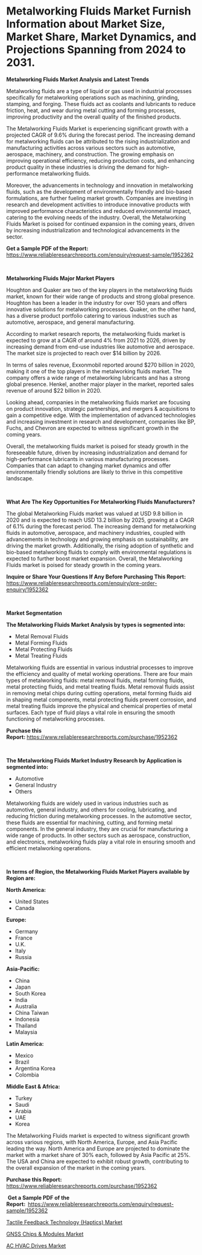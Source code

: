 <p><h1>Metalworking Fluids Market Furnish Information about Market Size, Market Share, Market Dynamics, and Projections Spanning from 2024 to 2031.</h1></p><p><strong>Metalworking Fluids Market Analysis and Latest Trends</strong></p>
<p><p>Metalworking fluids are a type of liquid or gas used in industrial processes specifically for metalworking operations such as machining, grinding, stamping, and forging. These fluids act as coolants and lubricants to reduce friction, heat, and wear during metal cutting and forming processes, improving productivity and the overall quality of the finished products.</p><p>The Metalworking Fluids Market is experiencing significant growth with a projected CAGR of 9.6% during the forecast period. The increasing demand for metalworking fluids can be attributed to the rising industrialization and manufacturing activities across various sectors such as automotive, aerospace, machinery, and construction. The growing emphasis on improving operational efficiency, reducing production costs, and enhancing product quality in these industries is driving the demand for high-performance metalworking fluids.</p><p>Moreover, the advancements in technology and innovation in metalworking fluids, such as the development of environmentally friendly and bio-based formulations, are further fueling market growth. Companies are investing in research and development activities to introduce innovative products with improved performance characteristics and reduced environmental impact, catering to the evolving needs of the industry. Overall, the Metalworking Fluids Market is poised for continued expansion in the coming years, driven by increasing industrialization and technological advancements in the sector.</p></p>
<p><strong>Get a Sample PDF of the Report:&nbsp;</strong> <a href="https://www.reliableresearchreports.com/enquiry/request-sample/1952362">https://www.reliableresearchreports.com/enquiry/request-sample/1952362</a></p>
<p>&nbsp;</p>
<p><strong>Metalworking Fluids Major Market Players</strong></p>
<p><p>Houghton and Quaker are two of the key players in the metalworking fluids market, known for their wide range of products and strong global presence. Houghton has been a leader in the industry for over 150 years and offers innovative solutions for metalworking processes. Quaker, on the other hand, has a diverse product portfolio catering to various industries such as automotive, aerospace, and general manufacturing.</p><p>According to market research reports, the metalworking fluids market is expected to grow at a CAGR of around 4% from 2021 to 2026, driven by increasing demand from end-use industries like automotive and aerospace. The market size is projected to reach over $14 billion by 2026.</p><p>In terms of sales revenue, Exxonmobil reported around $270 billion in 2020, making it one of the top players in the metalworking fluids market. The company offers a wide range of metalworking lubricants and has a strong global presence. Henkel, another major player in the market, reported sales revenue of around $22 billion in 2020.</p><p>Looking ahead, companies in the metalworking fluids market are focusing on product innovation, strategic partnerships, and mergers & acquisitions to gain a competitive edge. With the implementation of advanced technologies and increasing investment in research and development, companies like BP, Fuchs, and Chevron are expected to witness significant growth in the coming years.</p><p>Overall, the metalworking fluids market is poised for steady growth in the foreseeable future, driven by increasing industrialization and demand for high-performance lubricants in various manufacturing processes. Companies that can adapt to changing market dynamics and offer environmentally friendly solutions are likely to thrive in this competitive landscape.</p></p>
<p>&nbsp;</p>
<p><strong>What Are The Key Opportunities For Metalworking Fluids Manufacturers?</strong></p>
<p><p>The global Metalworking Fluids market was valued at USD 9.8 billion in 2020 and is expected to reach USD 13.2 billion by 2025, growing at a CAGR of 6.1% during the forecast period. The increasing demand for metalworking fluids in automotive, aerospace, and machinery industries, coupled with advancements in technology and growing emphasis on sustainability, are driving the market growth. Additionally, the rising adoption of synthetic and bio-based metalworking fluids to comply with environmental regulations is expected to further boost market expansion. Overall, the Metalworking Fluids market is poised for steady growth in the coming years.</p></p>
<p><strong>Inquire or Share Your Questions If Any Before Purchasing This Report:</strong> <a href="https://www.reliableresearchreports.com/enquiry/pre-order-enquiry/1952362">https://www.reliableresearchreports.com/enquiry/pre-order-enquiry/1952362</a></p>
<p>&nbsp;</p>
<p><strong>Market Segmentation</strong></p>
<p><strong>The Metalworking Fluids Market Analysis by types is segmented into:</strong></p>
<p><ul><li>Metal Removal Fluids</li><li>Metal Forming Fluids</li><li>Metal Protecting Fluids</li><li>Metal Treating Fluids</li></ul></p>
<p><p>Metalworking fluids are essential in various industrial processes to improve the efficiency and quality of metal working operations. There are four main types of metalworking fluids: metal removal fluids, metal forming fluids, metal protecting fluids, and metal treating fluids. Metal removal fluids assist in removing metal chips during cutting operations, metal forming fluids aid in shaping metal components, metal protecting fluids prevent corrosion, and metal treating fluids improve the physical and chemical properties of metal surfaces. Each type of fluid plays a vital role in ensuring the smooth functioning of metalworking processes.</p></p>
<p><strong>Purchase this Report:&nbsp;</strong><a href="https://www.reliableresearchreports.com/purchase/1952362">https://www.reliableresearchreports.com/purchase/1952362</a></p>
<p>&nbsp;</p>
<p><strong>The Metalworking Fluids Market Industry Research by Application is segmented into:</strong></p>
<p><ul><li>Automotive</li><li>General Industry</li><li>Others</li></ul></p>
<p><p>Metalworking fluids are widely used in various industries such as automotive, general industry, and others for cooling, lubricating, and reducing friction during metalworking processes. In the automotive sector, these fluids are essential for machining, cutting, and forming metal components. In the general industry, they are crucial for manufacturing a wide range of products. In other sectors such as aerospace, construction, and electronics, metalworking fluids play a vital role in ensuring smooth and efficient metalworking operations.</p></p>
<p>&nbsp;</p>
<p><strong>In terms of Region, the Metalworking Fluids Market Players available by Region are:</strong></p>
<p>
    <p> <strong> North America: </strong>
        <ul>
            <li>United States</li>
            <li>Canada</li>
        </ul>
        </p> 
    <p> <strong> Europe: </strong>
        <ul>
            <li>Germany</li>
            <li>France</li>
            <li>U.K.</li>
            <li>Italy</li>
            <li>Russia</li>
        </ul>
        </p> 
    <p> <strong> Asia-Pacific: </strong>
        <ul>
            <li>China</li>
            <li>Japan</li>
            <li>South Korea</li>
            <li>India</li>
            <li>Australia</li>
            <li>China Taiwan</li>
            <li>Indonesia</li>
            <li>Thailand</li>
            <li>Malaysia</li>
        </ul>
        </p> 
    <p> <strong> Latin America: </strong>
        <ul>
            <li>Mexico</li>
            <li>Brazil</li>
            <li>Argentina Korea</li>
            <li>Colombia</li>
        </ul>
        </p> 
    <p> <strong> Middle East & Africa: </strong>
        <ul>
            <li>Turkey</li>
            <li>Saudi</li>
            <li>Arabia</li>
            <li>UAE</li>
            <li>Korea</li>
        </ul>
    </p>
    </p>
<p><p>The Metalworking Fluids market is expected to witness significant growth across various regions, with North America, Europe, and Asia Pacific leading the way. North America and Europe are projected to dominate the market with a market share of 30% each, followed by Asia Pacific at 25%. The USA and China are expected to exhibit robust growth, contributing to the overall expansion of the market in the coming years.</p></p>
<p><strong>Purchase this Report: </strong><a href="https://www.reliableresearchreports.com/purchase/1952362">https://www.reliableresearchreports.com/purchase/1952362</a></p>
<p>&nbsp;<strong>Get a Sample PDF of the Report:&nbsp;&nbsp;</strong><a href="https://www.reliableresearchreports.com/enquiry/request-sample/1952362">https://www.reliableresearchreports.com/enquiry/request-sample/1952362</a></p>
<p><strong></strong></p>
<p><p><a href="https://view.publitas.com/reportprime-1/tactile-feedback-technology-haptics-market-growth-market-trends-covid-19-impact-and-forecasts-for-period-from-2023-2030/">Tactile Feedback Technology (Haptics) Market</a></p><p><a href="https://view.publitas.com/reportprime-1/gnss-chips-modules-market-dynamics-2023-2030-also-about-its-market-trends-projections-and-opportunities/">GNSS Chips & Modules Market</a></p><p><a href="https://view.publitas.com/reportprime-1/ac-hvac-drives-market-offers-provide-insightful-data-for-the-time-period-from-2023-to-2030-and-also-provide-analysis-based-on-application-type-and-region/">AC HVAC Drives Market</a></p></p>